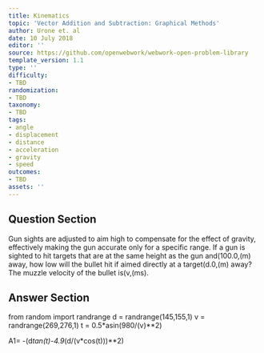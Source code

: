 ```yaml
---
title: Kinematics
topic: 'Vector Addition and Subtraction: Graphical Methods'
author: Urone et. al
date: 10 July 2018
editor: ''
source: https://github.com/openwebwork/webwork-open-problem-library
template_version: 1.1
type: ''
difficulty:
- TBD
randomization:
- TBD
taxonomy:
- TBD
tags:
- angle
- displacement
- distance
- acceleration
- gravity
- speed
outcomes:
- TBD
assets: ''
---
```


## Question Section 

Gun sights are adjusted to aim high to compensate for the effect of gravity, effectively making the gun accurate only for a specific range.
If a gun is sighted to hit targets that are at the same height as the gun and(100.0,(m) away, how low will the bullet hit if aimed directly at a target(d.0,(m) away? The muzzle velocity of the bullet is(v,(ms).



## Answer Section

from random import randrange
d = randrange(145,155,1)
v = randrange(269,276,1)
t = 0.5*asin(980/(v)**2)

A1= -(d*tan(t)-4.9*(d/(v*cos(t)))**2)